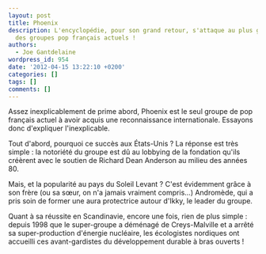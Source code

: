 ```yaml
---
layout: post
title: Phoenix
description: L'encyclopédie, pour son grand retour, s'attaque au plus grandiloquent
  des groupes pop français actuels !
authors:
  - Joe Gantdelaine
wordpress_id: 954
date: '2012-04-15 13:22:10 +0200'
categories: []
tags: []
comments: []
---
```

Assez inexplicablement de prime abord, Phoenix est le seul groupe de pop français actuel à avoir acquis une reconnaissance internationale. Essayons donc d'expliquer l'inexplicable.

Tout d'abord, pourquoi ce succès aux États-Unis ? La réponse est très simple : la notoriété du groupe est dû au lobbying de la fondation qu'ils créèrent avec le soutien de Richard Dean Anderson au milieu des années 80.

Mais, et la popularité au pays du Soleil Levant ? C'est évidemment grâce à son frère (ou sa sœur, on n'a jamais vraiment compris...) Andromède, qui a pris soin de former une aura protectrice autour d'Ikky, le leader du groupe.

Quant à sa réussite en Scandinavie, encore une fois, rien de plus simple : depuis 1998 que le super-groupe a déménagé de Creys-Malville et a arrêté sa super-production d'énergie nucléaire, les écologistes nordiques ont accueilli ces avant-gardistes du développement durable à bras ouverts !
